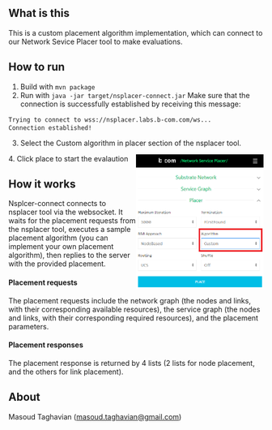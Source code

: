 ## What is this
  
This is a custom placement algorithm implementation, which can connect to our Network Sevice Placer tool to make evaluations.

## How to run
1. Build with `mvn package`
2. Run with `java -jar target/nsplacer-connect.jar`
Make sure that the connection is successfully established by receiving this message:

```
Trying to connect to wss://nsplacer.labs.b-com.com/ws...
Connection established!
```

3. Select the Custom algorithm in placer section of the nsplacer tool.
<img style="float: right; width: 50%;" src="res/custom-placer.png">
4. Click place to start the evalaution

## How it works
Nsplcer-connect connects to nsplacer tool via the websocket. It waits for the placement requests from the nsplacer tool, executes a sample placement algorithm (you can implement your own placement algorithm), then replies to the server with the provided placement.

#### Placement requests
The placement requests include the network graph (the nodes and links, with their corresponding available resources), the service graph (the nodes and links, with their corresponding required resources), and the placement parameters.

#### Placement responses
The placement response is returned by 4 lists (2 lists for node placement, and the others for link placement). 

## About
Masoud Taghavian (masoud.taghavian@gmail.com)

